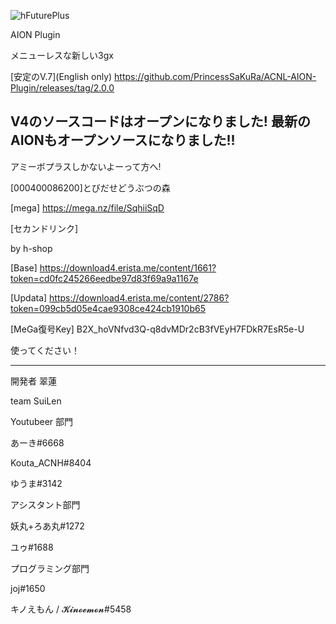![hFuturePlus](https://user-images.githubusercontent.com/77876989/128638499-41583986-1e61-4ccc-aa05-3cc440450143.png)

AION Plugin

メニューレスな新しい3gx

[安定のV.7](English only)
https://github.com/PrincessSaKuRa/ACNL-AION-Plugin/releases/tag/2.0.0

V4のソースコードはオープンになりました!
最新のAIONもオープンソースになりました!!
---------------------------
アミーボプラスしかないよーって方へ!

[000400086200]とびだせどうぶつの森

[mega]
https://mega.nz/file/SqhiiSqD

[セカンドリンク]

by h-shop

[Base]
https://download4.erista.me/content/1661?token=cd0fc245266eedbe97d83f69a9a1167e

[Updata]
https://download4.erista.me/content/2786?token=099cb5d05e4cae9308ce424cb1910b65

[MeGa復号Key]
B2X_hoVNfvd3Q-q8dvMDr2cB3fVEyH7FDkR7EsR5e-U

使ってください！



---------------------------
開発者 翠蓮

team SuiLen

Youtubeer 部門

あーき#6668

Kouta_ACNH#8404

ゆうま#3142

アシスタント部門

妖丸+ろあ丸#1272

ユゥ#1688

プログラミング部門

joj#1650

キノえもん / 𝓚𝓲𝓷𝓸𝓮𝓶𝓸𝓷#5458
